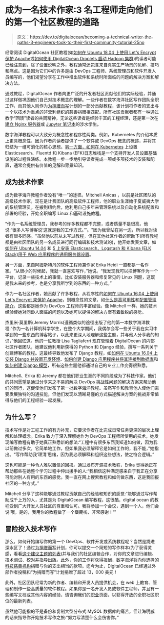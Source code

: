 # 成为一名技术作家:3 名工程师走向他们的第一个社区教程的道路

> 原文：<https://dev.to/digitalocean/becoming-a-technical-writer-the-paths-3-engineers-took-to-their-first-community-tutorial-25no>

经常阅读 DigitalOcean 社区教程(如[如何在 Ubuntu 18.04 上使用 Let's Encrypt 保护 Apache](https://www.digitalocean.com/community/tutorials/how-to-secure-apache-with-let-s-encrypt-on-ubuntu-18-04)或[如何使用 DigitalOcean Droplets 启动 Hadoop 集群](https://www.digitalocean.com/community/tutorials/how-to-spin-up-a-hadoop-cluster-with-digitalocean-droplets))的读者可能已经注意到，除了设置说明之外，教程通常还包含来自真实生产场景的见解、技巧和痛点。这是因为它们中的许多是由 DevOps 工程师、系统管理员和软件开发人员编写的，他们渴望分享在工作中推出软件和系统时所面临的问题的解决方案和解决方法。

通过教程，DigitalOcean 作者向更广泛的开发者社区贡献他们的实际经验，并通过这样做巩固他们自己对技术概念的理解。一些作者在数字海洋社区写作团队全职工作，而其他人则作为[为捐赠而写](https://www.digitalocean.com/write-for-donations/)计划的一部分贡献教程，该计划将作者的支出与一个以技术为重点的非营利组织的慈善捐赠相匹配。所有社区贡献者都有一种通过教学“回馈”读者的共同精神，无论这些读者是经验丰富的工程经理，还是第一次在[建立 Nginx 服务器](https://www.digitalocean.com/community/tutorials/how-to-install-nginx-on-ubuntu-18-04)或 [Jupyter 笔记本](https://www.digitalocean.com/community/tutorials/how-to-set-up-jupyter-notebook-for-python-3)的涉水学生。

数字海洋教程可以大致分为概念性和程序性两类。例如，Kubernetes 的介绍本质上更具概念性，因为作者向读者提供了一个软件或 DevOps 概念的概述，并将其归结为一组可消化的核心思想。[另一方面，如何在 Kubernetes](https://www.digitalocean.com/community/tutorials/how-to-set-up-an-elasticsearch-fluentd-and-kibana-efk-logging-stack-on-kubernetes) 上设置 Elasticsearch、Fluentd 和 Kibana (EFK)日志堆栈是一个支持开发人员设置基础设施的过程性演练。本教程一步一步地引导读者完成一项或多项技术的安装和配置，通常会提供有价值的见解和背景知识。

## 成为技术作家

成为数字海洋教程作者没有“唯一”的途径。Mitchell Anicas ，以前是社区团队的高级技术作家，现在是计费团队的高级软件工程师，他的职业生涯始于夏威夷大学的系统管理员。在搬到纽约后，他利用自己多年来管理系统以及自动化系统配置和部署的经验，开始全职编写 Linux 和基础设施教程。

“作为一名系统管理员，我参考的许多教程都不完整，或者质量不是很高。他说:“很多人写博客说‘这就是我的工作方式。’”。"因为我曾站在另一边，所以我对读者有很多同感。"虽然他以前从未写过教程，但在其他社区作者的帮助下(所有教程都是由社区团队的另一名成员进行同行编辑和技术测试的)，他开始发表文章，如[如何在 Ubuntu 14.04](https://www.digitalocean.com/community/tutorials/how-to-install-elasticsearch-logstash-and-kibana-elk-stack-on-ubuntu-14-04) 和 [5 上安装 Elasticsearch、Logstash 和 Kibana (ELK Stack)用于 Web 应用程序的通用服务器设置](https://www.digitalocean.com/community/tutorials/5-common-server-setups-for-your-web-application)。

另一方面，来自阿姆斯特丹的软件工程师兼作家 Erika Heidi 一直都是一名作家。“从很小的时候起，我就一直喜欢写作，”她说。“我发现我可以把博客作为一个平台，记录一些技术上的事情，比如安装服务器和修复常见的 Linux 问题，这既是我未来的参考，也是分享我所学到的东西的一种方式。”

作为一名社区作者，她贡献了许多教程，从程序性的[如何在 Ubuntu 16.04 上使用 Let's Encrypt 来保护 Apache](https://www.digitalocean.com/community/tutorials/how-to-secure-apache-with-let-s-encrypt-on-ubuntu-16-04)，到概念性的文章，如[什么是高可用性](https://www.digitalocean.com/community/tutorials/what-is-high-availability)和[配置管理简介](https://www.digitalocean.com/community/tutorials/an-introduction-to-configuration-management)，这些都是她作为 DevOps 工程师的丰富经验。像 Mitchell 一样，她的技术经验使她对同龄人面临的问题以及她可以提供的解决方案有着敏锐的感觉。

杰里米·莫里斯(Jeremy Morris)遵循类似的途径出版了他的第一本数字海洋教程:“作为一名计算机科学学生，在整个大学期间，我偶尔会写一些关于我在实习中学到的一些东西的博客帖子，以此来更深入地理解这些主题，并与他人分享我的知识，”他回忆道。他的一位教授 Lisa Tagliaferri 现在管理着 DigitalOcean 的内部社区作者团队，她建议他利用新获得的 Python 和 Django 经验，撰写一系列关于创建博客的教程。这最终导致他发布了 Django 教程，如[如何在 Ubuntu 16.04 上安装 Django 并设置开发环境](https://www.digitalocean.com/community/tutorials/how-to-install-django-and-set-up-a-development-environment-on-ubuntu-16-04)、[如何创建 Django 应用程序并将其连接到数据库](https://www.digitalocean.com/community/tutorials/how-to-create-a-django-app-and-connect-it-to-a-database)和[如何创建 Django 模型](https://www.digitalocean.com/community/tutorials/how-to-create-django-models)，所有这些主题他都通过自己的专业工作变得很熟悉。

Mitchell、Erika 和 Jeremy 都在他们职业生涯的不同阶段成为了科技作家。他们的共同愿望是通过分享来之不易的解决 DevOps 挑战性问题的解决方案来帮助他们的同行，这促使他们发布了第一批数字海洋教程。虽然写作和教育他人使他们需要发展独特的沟通技能，但他们发现以清晰易懂的方式描述解决方案的挑战非常值得与他们的工程经验一起发展。

## 为什么写？

技术写作是对工程工作的有力补充，它要求作者在比完成日常任务更深的层次上理解和处理概念。Erika 致力于深入理解她作为 DevOps 工程师所使用的技术，她发现编写教程有助于她真正熟悉新的想法:“工程中有很多东西我知道如何做，因为我以前做过多次，它简单地工作，但如果我必须解释它是如何工作的，我不能，”她指出。“写作帮助我‘理清’思绪，因为我必须解释和组织这些想法，使之符合逻辑。”

这也可能是一种令人难以置信的回报。通过发布开源技术教程，Erika 觉得她正在帮助那些在她整个学习过程中伸出援手的人:“我相信这种满足感来自于我正在分享可能对别人有用的东西的感觉。我一直在网上搜索教程和如何做东西，这是我回报社区的一种方式。”

Mitchell 分享了这种能够通过教程贡献自己的经验和知识的感觉:“能够通过写作帮助成千上万的人，尤其是为 DigitalOcean 编写教程，这很酷，digital ocean 的教程受到广大开发人员社区的尊重和认可。我将参加一个会议，遇到一个人，他们会说‘哦，是的，我用你的教程做了一个麋鹿栈，非常感谢！’"

## 冒险投入技术写作

那么，如何开始编写你的第一个 DevOps、软件开发或系统教程呢？当然是跳进深水区了！通过[为捐赠而写](https://www.digitalocean.com/write-for-donations/)计划，你可以提交一个简短的写作样本(为了获得灵感，看看[这个建议主题的列表](https://www.digitalocean.com/community/tutorials/suggested-topics-for-tutorials))并与我们的社区编辑合作，对你的文章进行编辑、技术测试、校对并指导出版。此外，你的工作将获得报酬，数字海洋将向你选择的[科技慈善机构](https://www.digitalocean.com/community/tutorials/write-for-donations-faq#which-charities-and-nonprofits-will-my-writing-support)捐赠与你的支出相当的款项。迄今为止，DigitalOcean 已经通过外部作者投稿和“为捐赠而写”计划捐赠了超过 13，000 美元！

此外，社区团队经常为新的作者、编辑和开发人员提供机会，在 web 上教育、管理和制作一些高质量的软件教程。如果你是一名开发人员或软件工程师，并且有一些编写文档或其他内容的经验，请咨询我们的[职业](https://www.digitalocean.com/careers/)页面，以获得开放的全职社区职位的最新列表。

虽然他可能指的不是备份和复制大型分布式 MySQL 数据库的痛苦，但让海明威的话来指导你开始技术写作之旅:“努力写清楚什么会伤害你。”